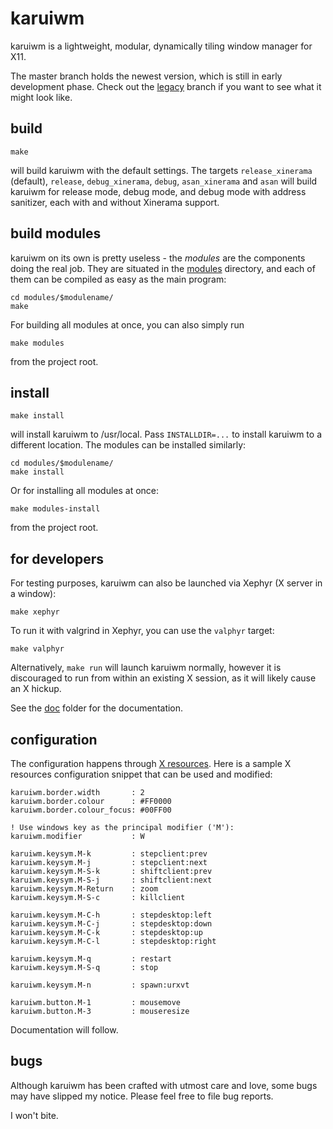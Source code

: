 karuiwm
=======

karuiwm is a lightweight, modular, dynamically tiling window manager for X11.

The master branch holds the newest version, which is still in early development
phase. Check out the [legacy](https://github.com/ayekat/karuiwm/tree/legacy)
branch if you want to see what it might look like.


build
-----

	make

will build karuiwm with the default settings. The targets `release_xinerama`
(default), `release`, `debug_xinerama`, `debug`, `asan_xinerama` and `asan` will
build karuiwm for release mode, debug mode, and debug mode with address
sanitizer, each with and without Xinerama support.


build modules
-------------

karuiwm on its own is pretty useless - the *modules* are the components doing
the real job. They are situated in the [modules](modules) directory, and each of
them can be compiled as easy as the main program:

	cd modules/$modulename/
	make

For building all modules at once, you can also simply run

	make modules

from the project root.


install
-------

	make install

will install karuiwm to /usr/local. Pass `INSTALLDIR=...` to install karuiwm to
a different location. The modules can be installed similarly:

	cd modules/$modulename/
	make install

Or for installing all modules at once:

	make modules-install

from the project root.


for developers
--------------

For testing purposes, karuiwm can also be launched via Xephyr (X server in a
window):

	make xephyr

To run it with valgrind in Xephyr, you can use the `valphyr` target:

	make valphyr

Alternatively, `make run` will launch karuiwm normally, however it is
discouraged to run from within an existing X session, as it will likely cause an
X hickup.

See the [doc](doc) folder for the documentation.


configuration
-------------

The configuration happens through [X
resources](https://en.wikipedia.org/wiki/X_resources). Here is a sample X
resources configuration snippet that can be used and modified:

``` Xresources
karuiwm.border.width       : 2
karuiwm.border.colour      : #FF0000
karuiwm.border.colour_focus: #00FF00

! Use windows key as the principal modifier ('M'):
karuiwm.modifier           : W

karuiwm.keysym.M-k         : stepclient:prev
karuiwm.keysym.M-j         : stepclient:next
karuiwm.keysym.M-S-k       : shiftclient:prev
karuiwm.keysym.M-S-j       : shiftclient:next
karuiwm.keysym.M-Return    : zoom
karuiwm.keysym.M-S-c       : killclient

karuiwm.keysym.M-C-h       : stepdesktop:left
karuiwm.keysym.M-C-j       : stepdesktop:down
karuiwm.keysym.M-C-k       : stepdesktop:up
karuiwm.keysym.M-C-l       : stepdesktop:right

karuiwm.keysym.M-q         : restart
karuiwm.keysym.M-S-q       : stop

karuiwm.keysym.M-n         : spawn:urxvt

karuiwm.button.M-1         : mousemove
karuiwm.button.M-3         : mouseresize
```

Documentation will follow.


bugs
----

Although karuiwm has been crafted with utmost care and love, some bugs may have
slipped my notice. Please feel free to file bug reports.

I won't bite.
